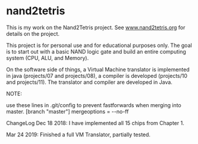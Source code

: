 # nand2tetris

This is my work on the Nand2Tetris project. See www.nand2tetris.org for details on the project.

This project is for personal use and for educational purposes only. The goal is to start out with a basic NAND logic gate and build an entire computing system (CPU, ALU, and Memory).

On the software side of things, a Virtual Machine translator is implemented in java (projects/07 and projects/08), a compiler is developed (projects/10 and projects/11). The translator and compiler are developed in Java.

NOTE:

use these lines in .git/config to prevent fastforwards when merging into master.
[branch "master"]
    mergeoptions = --no-ff

ChangeLog
Dec 18 2018: I have implemented all 15 chips from Chapter 1.

Mar 24 2019: Finished a full VM Translator, partially tested.
